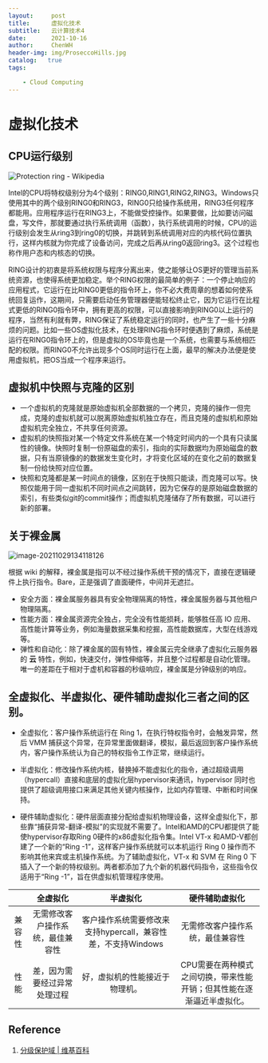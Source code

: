 ```yaml
---
layout:     post
title:      虚拟化技术
subtitle:   云计算技术4
date:       2021-10-16
author:     ChenWH 
header-img: img/ProseccoHills.jpg
catalog:   true
tags:

    - Cloud Computing
---
```


# 虚拟化技术

## CPU运行级别

![Protection ring - Wikipedia](https://upload.wikimedia.org/wikipedia/commons/thumb/2/2f/Priv_rings.svg/1200px-Priv_rings.svg.png)

Intel的CPU将特权级别分为4个级别：RING0,RING1,RING2,RING3。Windows只使用其中的两个级别RING0和RING3，RING0只给操作系统用，RING3任何程序都能用。应用程序运行在RING3上，不能做受控操作。如果要做，比如要访问磁盘，写文件，那就要通过执行系统调用（函数），执行系统调用的时候，CPU的运行级别会发生从ring3到ring0的切换，并跳转到系统调用对应的内核代码位置执行，这样内核就为你完成了设备访问，完成之后再从ring0返回ring3。这个过程也称作用户态和内核态的切换。

RING设计的初衷是将系统权限与程序分离出来，使之能够让OS更好的管理当前系统资源，也使得系统更加稳定。举个RING权限的最简单的例子：一个停止响应的应用程式，它运行在比RING0更低的指令环上，你不必大费周章的想着如何使系统回复运作，这期间，只需要启动任务管理器便能轻松终止它，因为它运行在比程式更低的RING0指令环中，拥有更高的权限，可以直接影响到RING0以上运行的程序，当然有利就有弊，RING保证了系统稳定运行的同时，也产生了一些十分麻烦的问题。比如一些OS虚拟化技术，在处理RING指令环时便遇到了麻烦，系统是运行在RING0指令环上的，但是虚拟的OS毕竟也是一个系统，也需要与系统相匹配的权限。而RING0不允许出现多个OS同时运行在上面，最早的解决办法便是使用虚拟机，把OS当成一个程序来运行。

## 虚拟机中快照与克隆的区别

- 一个虚拟机的克隆就是原始虚拟机全部数据的一个拷贝，克隆的操作一但完成，克隆的虚拟机就可以脱离原始虚拟机独立存在，而且克隆的虚拟机和原始虚拟机完全独立，不共享任何资源。
- 虚拟机的快照指对某一个特定文件系统在某一个特定时间内的一个具有只读属性的镜像。快照时复制一份原磁盘的索引，指向的实际数据均为原始磁盘的数据，只有当原镜像的的数据发生变化时，才将变化区域的在变化之前的数据复制一份给快照对应位置。
- 快照和克隆都是某一时间点的镜像，区别在于快照只能读，而克隆可以写。快照仅能用于同一虚拟机不同时间点之间跳转，因为它保存的是原始磁盘数据的索引，有些类似git的commit操作；而虚拟机克隆储存了所有数据，可以进行新的部署。

## 关于裸金属

![image-20211029134118126](https://raw.githubusercontent.com/Chen-WH/PicGo/main/Typora/202111041855822.png)

根据 wiki 的解释，裸金属是指可以不经过操作系统干预的情况下，直接在逻辑硬件上执行指令。Bare，正是强调了直面硬件，中间并无遮拦。

- 安全方面：裸金属服务器具有安全物理隔离的特性，裸金属服务器与其他租户物理隔离。
- 性能方面：裸金属资源完全独占，完全没有性能损耗，能够胜任高 IO 应用、高性能计算等业务，例如海量数据采集和挖掘，高性能数据库，大型在线游戏等。
- 弹性和自动化：除了裸金属的固有特性，裸金属云完全继承了虚拟化云服务器的 **云** 特性，例如，快速交付，弹性伸缩等，并且整个过程都是自动化管理。唯一的差距在于相对于虚机和容器的秒级响应，裸金属是分钟级别的响应。

## 全虚拟化、半虚拟化、硬件辅助虚拟化三者之间的区别。

- 全虚拟化：客户操作系统运行在 Ring 1，在执行特权指令时，会触发异常，然后 VMM 捕获这个异常，在异常里面做翻译，模拟，最后返回到客户操作系统内，客户操作系统认为自己的特权指令工作正常，继续运行。

- 半虚拟化：修改操作系统内核，替换掉不能虚拟化的指令，通过超级调用（hypercall）直接和底层的虚拟化层hypervisor来通讯，hypervisor 同时也提供了超级调用接口来满足其他关键内核操作，比如内存管理、中断和时间保持。

- 硬件辅助虚拟化：硬件层面直接分配给虚拟机物理设备，这样全虚拟化下，那些靠“捕获异常-翻译-模拟”的实现就不需要了。Intel和AMD的CPU都提供了能使hypervisor存取Ring 0硬件的x86虚拟化指令集。Intel VT-x 和AMD-V都创建了一个新的“Ring -1”，这样客户操作系统就可以本机运行 Ring 0 操作而不影响其他来宾或主机操作系统。为了辅助虚拟化，VT-x 和 SVM 在 Ring 0 下插入了一个新的特权级别。两者都添加了九个新的机器代码指令，这些指令仅适用于“Ring -1”，旨在供虚拟机管理程序使用。

|        |             全虚拟化             |                           半虚拟化                           |                        硬件辅助虚拟化                        |
  | :----: | :------------------------------: | :----------------------------------------------------------: | :----------------------------------------------------------: |
  | 兼容性 | 无需修改客户操作系统，最佳兼容性 | 客户操作系统需要修改来支持hypercall，兼容性差，不支持Windows |               无需修改客户操作系统，最佳兼容性               |
  |  性能  |   差，因为需要经过异常处理过程   |                好，虚拟机的性能接近于物理机。                | CPU需要在两种模式之间切换，带来性能开销；但其性能在逐渐逼近半虚拟化。 |

  

## Reference

1. [分级保护域 | 维基百科](https://zh.wikipedia.org/wiki/%E5%88%86%E7%BA%A7%E4%BF%9D%E6%8A%A4%E5%9F%9F)
